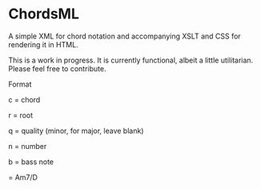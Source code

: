 ChordsML
========

A simple XML for chord notation and accompanying XSLT and CSS for rendering it in HTML.

This is a work in progress. It is currently functional, albeit a little utilitarian. Please feel free to contribute.

Format

<c r="A" q="m" n="7" b="D" />

c = chord

r = root

q = quality (minor, for major, leave blank)

n = number

b = bass note

<c r="A" q="m" n="7" b="D" /> = Am7/D